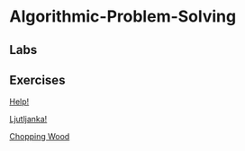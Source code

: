 # Algorithmic-Problem-Solving

## Labs
## Exercises

[Help!](/exercises/help!/src/main.rs)

[Ljutljanka!](/exercises/ljutljanka/src/main.rs)

[Chopping Wood](/exercises/chopping_wood/src/main.rs)